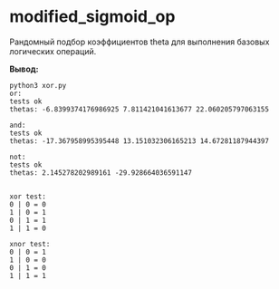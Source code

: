 # modified_sigmoid_op
Рандомный подбор коэффициентов theta для выполнения базовых логических операций.

**Вывод:**
```
python3 xor.py
or:
tests ok
thetas: -6.8399374176986925 7.811421041613677 22.060205797063155 

and:
tests ok
thetas: -17.367958995395448 13.151032306165213 14.67281187944397 

not:
tests ok
thetas: 2.145278202989161 -29.928664036591147 


xor test:
0 | 0 = 0
1 | 0 = 1
0 | 1 = 1
1 | 1 = 0

xnor test:
0 | 0 = 1
1 | 0 = 0
0 | 1 = 0
1 | 1 = 1
```
